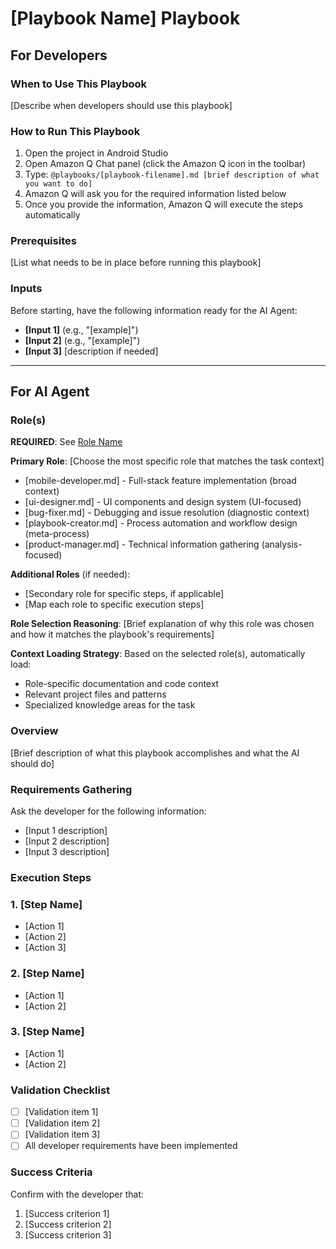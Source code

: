 # [Playbook Name] Playbook

## For Developers

### When to Use This Playbook
[Describe when developers should use this playbook]

### How to Run This Playbook
1. Open the project in Android Studio
2. Open Amazon Q Chat panel (click the Amazon Q icon in the toolbar)
3. Type: `@playbooks/[playbook-filename].md [brief description of what you want to do]`
4. Amazon Q will ask you for the required information listed below
5. Once you provide the information, Amazon Q will execute the steps automatically

### Prerequisites
[List what needs to be in place before running this playbook]

### Inputs
Before starting, have the following information ready for the AI Agent:
- **[Input 1]** (e.g., "[example]")
- **[Input 2]** (e.g., "[example]")
- **[Input 3]** [description if needed]

---

## For AI Agent

### Role(s)
**REQUIRED**: See [Role Name](roles/role-file.md)

**Primary Role**: [Choose the most specific role that matches the task context]
- [mobile-developer.md] - Full-stack feature implementation (broad context)
- [ui-designer.md] - UI components and design system (UI-focused)
- [bug-fixer.md] - Debugging and issue resolution (diagnostic context)
- [playbook-creator.md] - Process automation and workflow design (meta-process)
- [product-manager.md] - Technical information gathering (analysis-focused)

**Additional Roles** (if needed):
- [Secondary role for specific steps, if applicable]
- [Map each role to specific execution steps]

**Role Selection Reasoning**: [Brief explanation of why this role was chosen and how it matches the playbook's requirements]

**Context Loading Strategy**: Based on the selected role(s), automatically load:
- Role-specific documentation and code context
- Relevant project files and patterns
- Specialized knowledge areas for the task

### Overview
[Brief description of what this playbook accomplishes and what the AI should do]

### Requirements Gathering
Ask the developer for the following information:
- [Input 1 description]
- [Input 2 description]
- [Input 3 description]

### Execution Steps

### 1. [Step Name]
- [Action 1]
- [Action 2]
- [Action 3]

### 2. [Step Name]
- [Action 1]
- [Action 2]

### 3. [Step Name]
- [Action 1]
- [Action 2]

### Validation Checklist
- [ ] [Validation item 1]
- [ ] [Validation item 2]
- [ ] [Validation item 3]
- [ ] All developer requirements have been implemented

### Success Criteria
Confirm with the developer that:
1. [Success criterion 1]
2. [Success criterion 2]
3. [Success criterion 3]